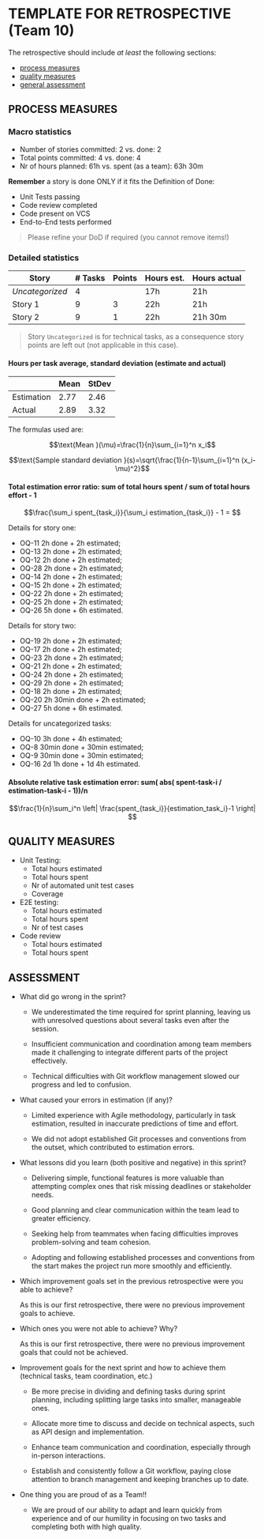 TEMPLATE FOR RETROSPECTIVE (Team 10)
=====================================

The retrospective should include _at least_ the following
sections:

- [process measures](#process-measures)
- [quality measures](#quality-measures)
- [general assessment](#assessment)

## PROCESS MEASURES

### Macro statistics

- Number of stories committed: 2 vs. done: 2
- Total points committed: 4 vs. done: 4
- Nr of hours planned: 61h vs. spent (as a team): 63h 30m

**Remember** a story is done ONLY if it fits the Definition of Done:
 
- Unit Tests passing
- Code review completed
- Code present on VCS
- End-to-End tests performed

> Please refine your DoD if required (you cannot remove items!) 

### Detailed statistics

| Story  | # Tasks | Points | Hours est. | Hours actual |
|--------|---------|--------|------------|--------------|
| _Uncategorized_   |     4    |       |     17h       |    21h          |
| Story 1     |    9     |    3    |   22h         |        21h      |  
| Story 2     |    9     |    1    |   22h         |        21h 30m      |  

> Story `Uncategorized` is for technical tasks, as a consequence story points are left out (not applicable in this case).

#### Hours per task average, standard deviation (estimate and actual)

|            | Mean | StDev |
|------------|------|-------|
| Estimation |  2.77    |   2.46    | 
| Actual     |   2.89   |   3.32   |

The formulas used are:

$$\text{Mean }(\mu)=\frac{1}{n}\sum_{i=1}^n x_i$$

$$\text{Sample standard deviation }(s)=\sqrt{\frac{1}{n-1}\sum_{i=1}^n (x_i-\mu)^2}$$

#### Total estimation error ratio: sum of total hours spent / sum of total hours effort - 1

$$\frac{\sum_i spent_{task_i}}{\sum_i estimation_{task_i}} - 1 = $$

Details for story one:
- OQ-11 2h done + 2h estimated;
- OQ-13 2h done + 2h estimated;
- OQ-12 2h done + 2h estimated;
- OQ-28 2h done + 2h estimated;
- OQ-14 2h done + 2h estimated;
- OQ-15 2h done + 2h estimated;
- OQ-22 2h done + 2h estimated;
- OQ-25 2h done + 2h estimated;
- OQ-26 5h done + 6h estimated.

Details for story two:
- OQ-19 2h done + 2h estimated;
- OQ-17 2h done + 2h estimated;
- OQ-23 2h done + 2h estimated;
- OQ-21 2h done + 2h estimated;
- OQ-24 2h done + 2h estimated;
- OQ-29 2h done + 2h estimated;
- OQ-18 2h done + 2h estimated;
- OQ-20 2h 30min done + 2h estimated;
- OQ-27 5h done + 6h estimated.

Details for uncategorized tasks:
- OQ-10 3h done + 4h estimated;
- OQ-8 30min done + 30min estimated;
- OQ-9 30min done + 30min estimated;
- OQ-16 2d 1h done + 1d 4h estimated.
    
#### Absolute relative task estimation error: sum( abs( spent-task-i / estimation-task-i - 1))/n

$$\frac{1}{n}\sum_i^n \left| \frac{spent_{task_i}}{estimation_task_i}-1 \right| $$
  
## QUALITY MEASURES 

- Unit Testing:
  - Total hours estimated
  - Total hours spent
  - Nr of automated unit test cases 
  - Coverage
- E2E testing:
  - Total hours estimated
  - Total hours spent
  - Nr of test cases
- Code review 
  - Total hours estimated
  - Total hours spent

## ASSESSMENT

- What did go wrong in the sprint?

  - We underestimated the time required for sprint planning, leaving us with unresolved questions about several tasks even after the session.

  - Insufficient communication and coordination among team members made it challenging to integrate different parts of the project effectively.

  - Technical difficulties with Git workflow management slowed our progress and led to confusion.

- What caused your errors in estimation (if any)?

  - Limited experience with Agile methodology, particularly in task estimation, resulted in inaccurate predictions of time and effort.

  - We did not adopt established Git processes and conventions from the outset, which contributed to estimation errors.

- What lessons did you learn (both positive and negative) in this sprint?

  - Delivering simple, functional features is more valuable than attempting complex ones that risk missing deadlines or stakeholder needs.

  - Good planning and clear communication within the team lead to greater efficiency.

  - Seeking help from teammates when facing difficulties improves problem-solving and team cohesion.

  - Adopting and following established processes and conventions from the start makes the project run more smoothly and efficiently.

- Which improvement goals set in the previous retrospective were you able to achieve? 
  
  As this is our first retrospective, there were no previous improvement goals to achieve.

- Which ones you were not able to achieve? Why?
  
  As this is our first retrospective, there were no previous improvement goals that could not be achieved.

- Improvement goals for the next sprint and how to achieve them (technical tasks, team coordination, etc.)

  - Be more precise in dividing and defining tasks during sprint planning, including splitting large tasks into smaller, manageable ones.

  - Allocate more time to discuss and decide on technical aspects, such as API design and implementation.

  - Enhance team communication and coordination, especially through in-person interactions.

  - Establish and consistently follow a Git workflow, paying close attention to branch management and keeping branches up to date.

- One thing you are proud of as a Team!!

  - We are proud of our ability to adapt and learn quickly from experience and of our humility in focusing on two tasks and completing both with high quality.